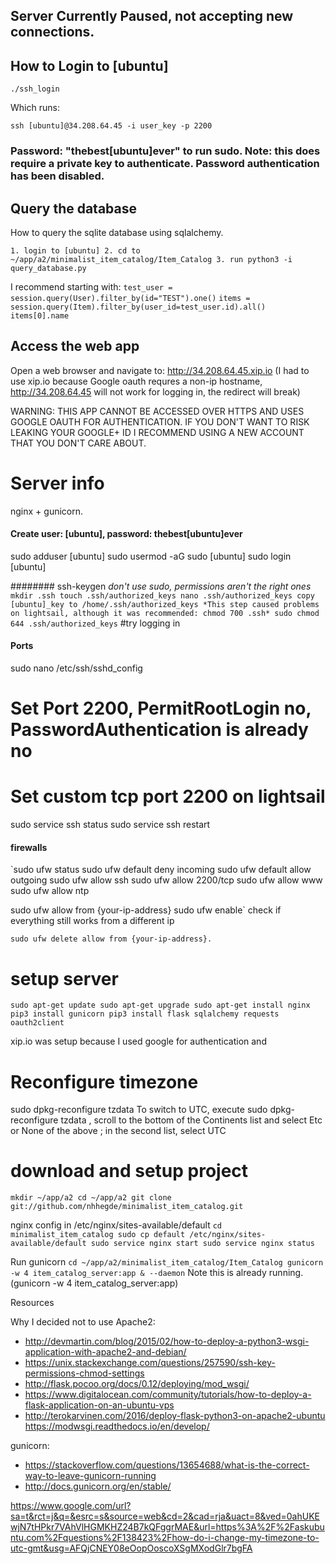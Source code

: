 ## Server Currently Paused, not accepting new connections. 

## How to Login to [ubuntu]
`./ssh_login`

Which runs:

`ssh [ubuntu]@34.208.64.45 -i user_key -p 2200`
### Password: "thebest[ubuntu]ever" to run sudo. Note: this does require a private key to authenticate. Password authentication has been disabled.

## Query the database
How to query the sqlite database using sqlalchemy.

`1. login to [ubuntu]
2. cd to ~/app/a2/minimalist_item_catalog/Item_Catalog
3. run python3 -i query_database.py`

I recommend starting with:
`test_user = session.query(User).filter_by(id="TEST").one()`
`items = session.query(Item).filter_by(user_id=test_user.id).all()`
`items[0].name`

## Access the web app
Open a web browser and navigate to: 
http://34.208.64.45.xip.io
(I had to use xip.io because Google oauth requres a non-ip hostname, http://34.208.64.45 will not work for logging in, the redirect will break)

WARNING: THIS APP CANNOT BE ACCESSED OVER HTTPS AND USES GOOGLE OAUTH FOR AUTHENTICATION. IF YOU DON'T WANT TO RISK LEAKING YOUR GOOGLE+ ID I RECOMMEND USING A NEW ACCOUNT THAT YOU DON'T CARE ABOUT. 

# Server info

nginx + gunicorn. 

#### Create user: [ubuntu], password: thebest[ubuntu]ever
sudo adduser [ubuntu]
sudo usermod -aG sudo [ubuntu]
sudo login [ubuntu]


######## ssh-keygen
*don't use sudo, permissions aren't the right ones*
`mkdir .ssh
touch .ssh/authorized_keys
nano .ssh/authorized_keys
copy [ubuntu]_key to /home/.ssh/authorized_keys
*This step caused problems on lightsail, although it was recommended: chmod 700 .ssh*
sudo chmod 644 .ssh/authorized_keys`
#try logging in




#### Ports
sudo nano /etc/ssh/sshd_config
# Set Port 2200, PermitRootLogin no, PasswordAuthentication is already no
# Set custom tcp port 2200 on lightsail

sudo service ssh status
sudo service ssh restart

#### firewalls
`sudo ufw status
sudo ufw default deny incoming
sudo ufw default allow outgoing
sudo ufw allow ssh
sudo ufw allow 2200/tcp
sudo ufw allow www
sudo ufw allow ntp

sudo ufw allow from {your-ip-address}
sudo ufw enable`
check if everything still works from a different ip

`sudo ufw delete allow from {your-ip-address}.`









# setup server
`sudo apt-get update
sudo apt-get upgrade
sudo apt-get install nginx
pip3 install gunicorn
pip3 install flask sqlalchemy requests oauth2client`

xip.io was setup because I used google for authentication and 

# Reconfigure timezone
sudo dpkg-reconfigure tzdata
To switch to UTC, execute sudo dpkg-reconfigure tzdata , scroll to the bottom of the Continents list and select Etc or None of the above ; in the second list, select UTC


# download and setup project



`mkdir ~/app/a2
cd ~/app/a2
git clone git://github.com/nhhegde/minimalist_item_catalog.git`

nginx config in /etc/nginx/sites-available/default
`cd minimalist_item_catalog
sudo cp default /etc/nginx/sites-available/default
sudo service nginx start
sudo service nginx status`

Run gunicorn
`cd ~/app/a2/minimalist_item_catalog/Item_Catalog
gunicorn -w 4 item_catalog_server:app & --daemon`
Note this is already running. (gunicorn -w 4 item_catalog_server:app)


Resources 

Why I decided not to use Apache2:

- http://devmartin.com/blog/2015/02/how-to-deploy-a-python3-wsgi-application-with-apache2-and-debian/
- https://unix.stackexchange.com/questions/257590/ssh-key-permissions-chmod-settings
- http://flask.pocoo.org/docs/0.12/deploying/mod_wsgi/
- https://www.digitalocean.com/community/tutorials/how-to-deploy-a-flask-application-on-an-ubuntu-vps
- http://terokarvinen.com/2016/deploy-flask-python3-on-apache2-ubuntu
https://modwsgi.readthedocs.io/en/develop/

gunicorn: 

- https://stackoverflow.com/questions/13654688/what-is-the-correct-way-to-leave-gunicorn-running
- http://docs.gunicorn.org/en/stable/

https://www.google.com/url?sa=t&rct=j&q=&esrc=s&source=web&cd=2&cad=rja&uact=8&ved=0ahUKEwjN7tHPkr7VAhVlHGMKHZ24B7kQFggrMAE&url=https%3A%2F%2Faskubuntu.com%2Fquestions%2F138423%2Fhow-do-i-change-my-timezone-to-utc-gmt&usg=AFQjCNEY08eOopOoscoXSgMXodGlr7bgFA

